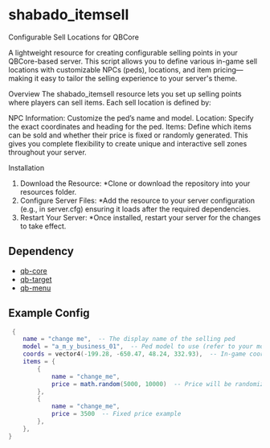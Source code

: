 # shabado_itemsell

Configurable Sell Locations for QBCore

A lightweight resource for creating configurable selling points in your QBCore-based server. This script allows you to define various in-game sell locations with customizable NPCs (peds), locations, and item pricing—making it easy to tailor the selling experience to your server's theme.

Overview
The shabado_itemsell resource lets you set up selling points where players can sell items. Each sell location is defined by:

NPC Information: Customize the ped’s name and model.
Location: Specify the exact coordinates and heading for the ped.
Items: Define which items can be sold and whether their price is fixed or randomly generated.
This gives you complete flexibility to create unique and interactive sell zones throughout your server.

Installation
1. Download the Resource:
  *Clone or download the repository into your resources folder.
2. Configure Server Files:
 *Add the resource to your server configuration (e.g., in server.cfg) ensuring it loads after the required dependencies.
3. Restart Your Server:
  *Once installed, restart your server for the changes to take effect.

## Dependency

* [qb-core](https://github.com/qbcore-framework/qb-core)
* [qb-target](https://github.com/qbcore-framework/qb-target)
* [qb-menu](https://github.com/qbcore-framework/qb-menu) 

## Example Config

```lua
 {
    name = "change me",  -- The display name of the selling ped
    model = "a_m_y_business_01",  -- Ped model to use (refer to your model list)
    coords = vector4(-199.28, -650.47, 48.24, 332.93),  -- In-game coordinates and heading
    items = {
        { 
            name = "change_me", 
            price = math.random(5000, 10000)  -- Price will be randomized between 5000 and 10000 
        },
        { 
            name = "change_me", 
            price = 3500  -- Fixed price example 
        },
    },
}
